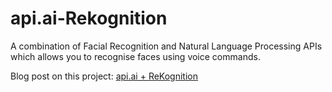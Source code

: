 # api.ai-Rekognition
A combination of Facial Recognition and Natural Language Processing APIs which allows you to recognise faces using voice commands.

Blog post on this project: [api.ai + ReKognition]


[api.ai + ReKognition]: http://aeroexplora.org/2015/03/08/api-ai-rekognition/
